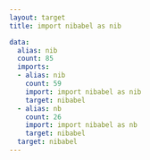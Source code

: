 ```yaml
---
layout: target
title: import nibabel as nib

data:
  alias: nib
  count: 85
  imports:
  - alias: nib
    count: 59
    import: import nibabel as nib
    target: nibabel
  - alias: nb
    count: 26
    import: import nibabel as nb
    target: nibabel
  target: nibabel
---
```

